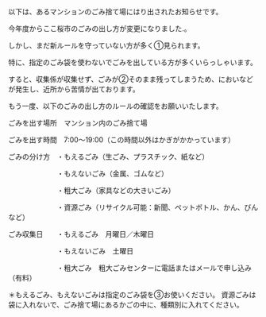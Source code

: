 以下は、あるマンションのごみ捨て場にはり出されたお知らせです。

今年度からここ桜市のごみの出し方が変更になりました.。

しかし、まだ新ルールを守っていない方が多く①見られます。

特に、指定のごみ袋を使わないでごみを出している方が多くいらっしゃいます。

すると、収集係が収集せず、ごみが②そのまま残ってしまうため、においなどが発生し、近所から苦情が出ております。

もう一度、以下のごみの出し方のルールの確認をお願いいたします。

ごみを出す場所　マンション内のごみ捨て場

ごみを出す時間　7:00～19:00（この時間以外はかぎがかかっています）

ごみの分け方　・もえるごみ（生ごみ、プラスチック、紙など）

　　　　　　　・もえないごみ（金属、ゴムなど）
       
      
　　　　　　　・粗大ごみ（家具などの大きいごみ）
       
　　　　　　　・資源ごみ（リサイクル可能：新聞、ペットボトル、かん、びんなど）
       
       
ごみ収集日　　・もえるごみ　月曜日／木曜日

　　　　　　　・もえないごみ　土曜日
       
　　　　　　　・粗大ごみ　粗大ごみセンターに電話またはメールで申し込み（有料）
       

＊もえるごみ、もえないごみは指定のごみ袋を③お使いください。
資源ごみは袋に入れないで、ごみ捨て場にあるかごの中に、種類別に入れてください。
